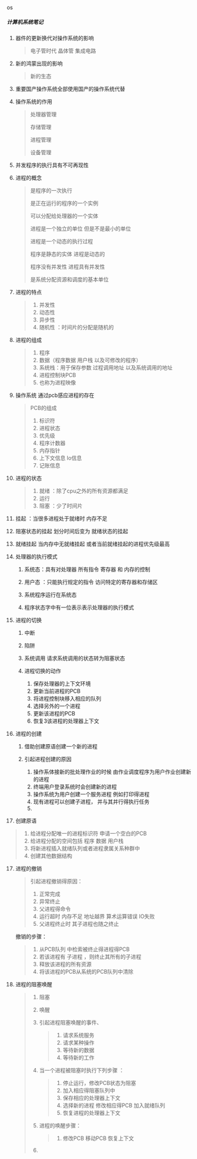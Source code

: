 os

##### 计算机系统笔记

1. 器件的更新换代对操作系统的影响

   > 电子管时代  晶体管  集成电路
   
2. 新的鸿蒙出现的影响

   > 新的生态

3.  重要国产操作系统全部使用国产的操作系统代替

4. 操作系统的作用

   > 处理器管理 
   >
   > 存储管理 
   >
   > 进程管理
   >
   > 设备管理
   >
   > 

5. 并发程序的执行具有不可再现性

6. 进程的概念

   > 是程序的一次执行 
   >
   > 是正在运行的程序的一个实例
   >
   > 可以分配给处理器的一个实体 
   >
   > 进程是一个独立的单位  但是不是最小的单位 
   >
   > 进程是一个动态的执行过程 
   >
   > 程序是静态的实体 进程是动态的
   >
   > 程序没有并发性 进程具有并发性 
   >
   > 是系统分配资源和调度的基本单位 
   >
   > 

7. 进程的特点 

   > 1. 并发性 
   > 2. 动态性 
   > 3. 异步性
   > 4. 随机性 ：时间片的分配是随机的





8. 进程的组成

   > 1. 程序
   > 2. 数据（程序数据 用户栈 以及可修改的程序）
   > 3. 系统栈：用于保存参数 过程调用地址 以及系统调用的地址
   > 4. 进程控制块PCB
   > 5. 也称为进程映像

9. 操作系统 通过pcb感应进程的存在 

   > PCB的组成
   >
   > 1. 标识符 
   > 2. 进程状态 
   > 3. 优先级 
   > 4. 程序计数器
   > 5. 内存指针 
   > 6. 上下文信息  Io信息 
   > 7. 记账信息 

10. 进程的状态

    > 1. 就绪 ：除了cpu之外的所有资源都满足 
    > 2. 运行
    > 3. 阻塞 ：少了时间片 

10. 挂起 ：当很多进程处于就绪时  内存不足  

11. 阻塞状态的挂起 划分时间后变为   就绪状态的挂起

12. 就绪挂起  当内存中无就绪挂起  或者当前就绪挂起的进程优先级最高 

13. 处理器的执行模式 

    1. 系统态：具有对处理器  所有指令 寄存器 和 内存的控制 

    2. 用户态 ：只能执行规定的指令 访问特定的寄存器和存储区 

    3. 系统程序运行在系统态  

    4. 程序状态字中有一位表示表示处理器的执行模式

       

14. 进程的切换 

    1. 中断 

    2. 陷阱

    3. 系统调用 请求系统调用的状态转为阻塞状态

    4. 进程切换的动作

       1. 保存处理器的上下文环境
       2. 更新当前进程的PCB
       3. 将进程控制块移入相应的队列 
       4. 选择另外的一个进程 
       5. 更新该进程的PCB
       6. 恢复3该进程的处理器上下文

       

15. 进程的创建

    1. 借助创建原语创建一个新的进程

    2. 引起进程创建的原因

       1. 操作系体接新的批处理作业的时候 由作业调度程序为用户作业创建新的进程
       2. 终端用户登录系统时会创建新的进程
       3. 操作系统为用户创建一个服务进程 例如打印得进程
       4. 现有进程可以创建子进程， 并与其并行得执行任务  
       5. 

       

16. 创建原语 

    

>  	1. 给进程分配唯一的进程标识符  申请一个空白的PCB
>  	2. 给进程分配的空间包括 程序 数据 用户栈
>  	3. 将新进程插入就绪队列或者进程隶属关系种群中 
>  	4. 创建其他数据结构

17. 进程的撤销

    > 引起进程撤销得原因：
    >
    > 1. 正常完成
    > 2. 异常终止 
    > 3. 父进程得命令 
    > 4. 运行超时 内存不足 地址越界 算术运算错误  IO失败 
    > 5. 父进程终止时 其子进程也随之终止

    

    撤销的步骤：

    > 1.  从PCB队列 中检索被终止得进程得PCB
    > 2. 若该进程有 子进程 ，则终止其所有的子进程
    > 3. 释放该进程的所有资源 
    > 4. 将该进程的PCB从系统的PCB队列中清除

    

18. 进程的阻塞唤醒

    > 1. 阻塞 
    >
    > 2. 唤醒 
    >
    > 3. 引起进程阻塞唤醒的事件、
    >
    >    > 1. 请求系统服务
    >    > 2. 请求某种操作
    >    > 3. 等待新的数据 
    >    > 4. 等待新的工作
    >
    >    
    >
    > 4. 当一个进程被阻塞时执行下列步骤 ：
    >
    >    > 1. 停止运行，修改PCB状态为阻塞
    >    > 2. 加入相应得阻塞队列中 
    >    > 3. 保存相应的处理器上下文
    >    > 4. 选择新的进程 修改相应得PCB 加入就绪队列  
    >    > 5. 恢复进程的处理器上下文
    >
    > 5. 进程的唤醒步骤：
    >
    >    > 1. 修改PCB 移动PCB  恢复上下文 
    >
    >    
    >
    > 6. 
